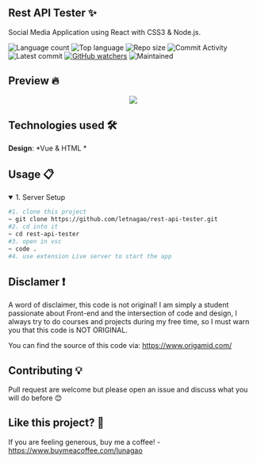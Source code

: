 ## Rest API Tester ✨
Social Media Application using React with CSS3 & Node.js.

![Language count](https://img.shields.io/github/languages/count/letnagao/rest-api-tester?color=green)
![Top language](https://img.shields.io/github/languages/top/letnagao/rest-api-tester?color=ff69b4)
![Repo size](https://img.shields.io/github/repo-size/letnagao/rest-api-tester?color=yellow)
![Commit Activity](https://img.shields.io/github/commit-activity/y/letnagao/rest-api-tester?color=blue)
![Latest commit](https://img.shields.io/github/last-commit/letnagao/rest-api-tester?color=red)
[![GitHub watchers](https://img.shields.io/github/watchers/letnagao/rest-api-tester?logo=GitHub)](https://github.com/letnagao/rest-api-tester/watchers)
![Maintained](https://img.shields.io/maintenance/yes/9999)

## Preview 🔥

<p align="center">
  <img src= "https://user-images.githubusercontent.com/99754900/173962710-17c24f3f-3836-4a97-98eb-8b59ce80cad5.png" />
</p>

## Technologies used 🛠️
**Design**: *Vue & HTML *<br />

## Usage 📋
<details open>
<summary>1. Server Setup</summary>

```bash
#1. clone this project
~ git clone https://github.com/letnagao/rest-api-tester.git
#2. cd into it
~ cd rest-api-tester
#3. open in vsc
~ code .
#4. use extension Live server to start the app

```

</details>

## Disclamer ❗️
A word of disclaimer, this code is not original! 
I am simply a student passionate about Front-end and the intersection of code and design, I always try to do courses and projects during my free time, so I must warn you that this code is NOT ORIGINAL.

You can find the source of this code via: https://www.origamid.com/

## Contributing 💡
Pull request are welcome but please open an issue and discuss what you will do before 😊

## Like this project? 💖

If you are feeling generous, buy me a coffee! - https://www.buymeacoffee.com/lunagao

